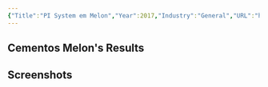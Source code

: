 ```yaml
---
{"Title":"PI System em Melon","Year":2017,"Industry":"General","URL":"https://resources.osisoft.com/presentations/pi-system-em-melon/","PDF":"https://cdn.osisoft.com/osi/presentations/2017-rc-santiago/2017-rc-santiago-050-Cementos-Melon-Palomo-PI-System-em-Melon.pdf","Company":"Cementos Melon","Keywords":["Cement"],"dg-publish":true,"permalink":"/aveva/customer-stories/2017/2017-cementos-melon-pi-system-em-melon/","dgPassFrontmatter":true}
---
```


## Cementos Melon's Results

## Screenshots

